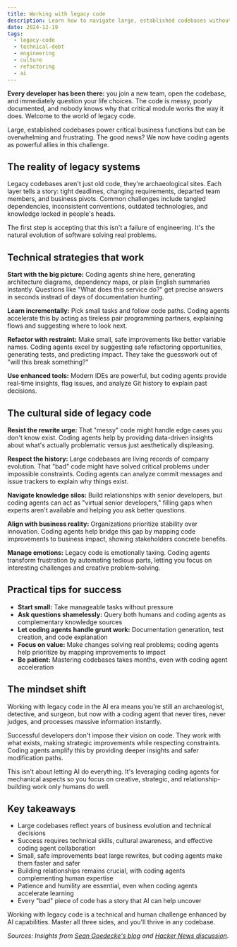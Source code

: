 ```yaml
---
title: Working with legacy code
description: Learn how to navigate large, established codebases without losing your sanity. Discover technical strategies, cultural insights, and AI assistance for thriving in complex systems.
date: 2024-12-19
tags:
  - legacy-code
  - technical-debt
  - engineering
  - culture
  - refactoring
  - ai
---
```


**Every developer has been there:** you join a new team, open the codebase, and immediately question your life choices. The code is messy, poorly documented, and nobody knows why that critical module works the way it does. Welcome to the world of legacy code.

Large, established codebases power critical business functions but can be overwhelming and frustrating. The good news? We now have coding agents as powerful allies in this challenge.

## The reality of legacy systems

Legacy codebases aren't just old code, they're archaeological sites. Each layer tells a story: tight deadlines, changing requirements, departed team members, and business pivots. Common challenges include tangled dependencies, inconsistent conventions, outdated technologies, and knowledge locked in people's heads.

The first step is accepting that this isn't a failure of engineering. It's the natural evolution of software solving real problems.

## Technical strategies that work

**Start with the big picture:** Coding agents shine here, generating architecture diagrams, dependency maps, or plain English summaries instantly. Questions like "What does this service do?" get precise answers in seconds instead of days of documentation hunting.

**Learn incrementally:** Pick small tasks and follow code paths. Coding agents accelerate this by acting as tireless pair programming partners, explaining flows and suggesting where to look next.

**Refactor with restraint:** Make small, safe improvements like better variable names. Coding agents excel by suggesting safe refactoring opportunities, generating tests, and predicting impact. They take the guesswork out of "will this break something?"

**Use enhanced tools:** Modern IDEs are powerful, but coding agents provide real-time insights, flag issues, and analyze Git history to explain past decisions.

## The cultural side of legacy code

**Resist the rewrite urge:** That "messy" code might handle edge cases you don't know exist. Coding agents help by providing data-driven insights about what's actually problematic versus just aesthetically displeasing.

**Respect the history:** Large codebases are living records of company evolution. That "bad" code might have solved critical problems under impossible constraints. Coding agents can analyze commit messages and issue trackers to explain why things exist.

**Navigate knowledge silos:** Build relationships with senior developers, but coding agents can act as "virtual senior developers," filling gaps when experts aren't available and helping you ask better questions.

**Align with business reality:** Organizations prioritize stability over innovation. Coding agents help bridge this gap by mapping code improvements to business impact, showing stakeholders concrete benefits.

**Manage emotions:** Legacy code is emotionally taxing. Coding agents transform frustration by automating tedious parts, letting you focus on interesting challenges and creative problem-solving.

## Practical tips for success

- **Start small:** Take manageable tasks without pressure
- **Ask questions shamelessly:** Query both humans and coding agents as complementary knowledge sources
- **Let coding agents handle grunt work:** Documentation generation, test creation, and code explanation
- **Focus on value:** Make changes solving real problems; coding agents help prioritize by mapping improvements to impact
- **Be patient:** Mastering codebases takes months, even with coding agent acceleration

## The mindset shift

Working with legacy code in the AI era means you're still an archaeologist, detective, and surgeon, but now with a coding agent that never tires, never judges, and processes massive information instantly.

Successful developers don't impose their vision on code. They work with what exists, making strategic improvements while respecting constraints. Coding agents amplify this by providing deeper insights and safer modification paths.

This isn't about letting AI do everything. It's leveraging coding agents for mechanical aspects so you focus on creative, strategic, and relationship-building work only humans do well.

## Key takeaways

- Large codebases reflect years of business evolution and technical decisions
- Success requires technical skills, cultural awareness, and effective coding agent collaboration
- Small, safe improvements beat large rewrites, but coding agents make them faster and safer
- Building relationships remains crucial, with coding agents complementing human expertise
- Patience and humility are essential, even when coding agents accelerate learning
- Every "bad" piece of code has a story that AI can help uncover

Working with legacy code is a technical and human challenge enhanced by AI capabilities. Master all three sides, and you'll thrive in any codebase.

*Sources: Insights from [Sean Goedecke's blog](https://www.seangoedecke.com/large-established-codebases/) and [Hacker News discussion](https://news.ycombinator.com/item?id=42627227).*
